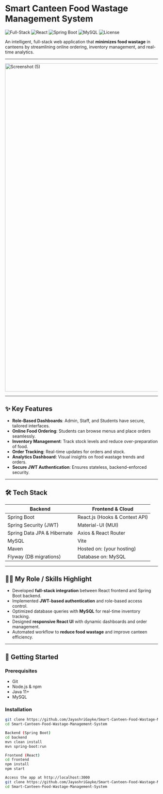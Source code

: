 # Smart Canteen Food Wastage Management System

![Full-Stack](https://img.shields.io/badge/Full-Stack-blue)
![React](https://img.shields.io/badge/React-17.0.2-blue?logo=react)
![Spring Boot](https://img.shields.io/badge/Spring%20Boot-2.7.5-green?logo=spring)
![MySQL](https://img.shields.io/badge/MySQL-8.0-blue?logo=mysql)
![License](https://img.shields.io/badge/License-MIT-green)

An intelligent, full-stack web application that **minimizes food wastage** in canteens by streamlining online ordering, inventory management, and real-time analytics.

---
<img width="1920" height="1080" alt="Screenshot (5)" src="https://github.com/user-attachments/assets/700f8bb1-1c86-4d08-96d4-aec68caa8469" />


---

## ✨ Key Features
- **Role-Based Dashboards**: Admin, Staff, and Students have secure, tailored interfaces.
- **Online Food Ordering**: Students can browse menus and place orders seamlessly.
- **Inventory Management**: Track stock levels and reduce over-preparation of food.
- **Order Tracking**: Real-time updates for orders and stock.
- **Analytics Dashboard**: Visual insights on food wastage trends and orders.
- **Secure JWT Authentication**: Ensures stateless, backend-enforced security.

---

## 🛠️ Tech Stack

| Backend                  | Frontend & Cloud       |
|---------------------------|----------------------|
| Spring Boot               | React.js (Hooks & Context API) |
| Spring Security (JWT)     | Material-UI (MUI) |
| Spring Data JPA & Hibernate | Axios & React Router |
| MySQL                     | Vite |
| Maven                     | Hosted on: (your hosting) |
| Flyway (DB migrations)    | Database on: MySQL |

---

## 👩‍💻 My Role / Skills Highlight
- Developed **full-stack integration** between React frontend and Spring Boot backend.
- Implemented **JWT-based authentication** and role-based access control.
- Optimized database queries with **MySQL** for real-time inventory tracking.
- Designed **responsive React UI** with dynamic dashboards and order management.
- Automated workflow to **reduce food wastage** and improve canteen efficiency.

---

## 🚀 Getting Started

### Prerequisites
- Git  
- Node.js & npm  
- Java 11+  
- MySQL  

### Installation
```bash
git clone https://github.com/JayashriGayke/Smart-Canteen-Food-Wastage-Management-System.git
cd Smart-Canteen-Food-Wastage-Management-System

Backend (Spring Boot)
cd backend
mvn clean install
mvn spring-boot:run

Frontend (React)
cd frontend
npm install
npm start

Access the app at http://localhost:3000
git clone https://github.com/JayashriGayke/Smart-Canteen-Food-Wastage-Management-System.git
cd Smart-Canteen-Food-Wastage-Management-System
